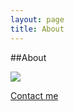 ```yaml
---
layout: page
title: About
---
```


##About


<img class="freezeframe" src="{{site.baseurl}}public/img/gif/giphy.gif" />

<a href="mailto:yifan.yang9@gmail.com"> Contact me</a>


<section id="map-canvas" style="width: 500px; height: 200px"></section>
